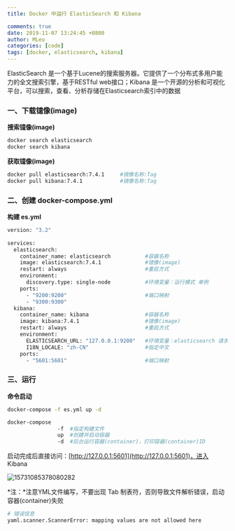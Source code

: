 ```yaml
---
title: Docker 中运行 ElasticSearch 和 Kibana

comments: true
date: 2019-11-07 13:24:45 +0800
author: MLeo
categories: [code] 
tags: [docker, elasticsearch, kibana]
---
```


ElasticSearch 是一个基于Lucene的搜索服务器。它提供了一个分布式多用户能力的全文搜索引擎，基于RESTful web接口；Kibana 是一个开源的分析和可视化平台，可以搜索，查看、分析存储在Elasticsearch索引中的数据

### 一、下载镱像(image)

**搜索镱像(image)**
```bash
docker search elasticsearch
docker search kibana 
```

**获取镱像(image)**
```bash
docker pull elasticsearch:7.4.1     #镜像名称:Tag
docker pull kibana:7.4.1            #镜像名称:Tag
```

### 二、创建 docker-compose.yml

**构建 es.yml**

```bash
version: "3.2"
  
services:
  elasticsearch:
    container_name: elasticsearch           #容器名称
    image: elasticsearch:7.4.1              #镱像(image)
    restart: always                         #重启方式
    environment:
      discovery.type: single-node           #环境变量：运行模式 单例
    ports:
      - "9200:9200"                         #端口映射
      - "9300:9300"
  kibana:
    container_name: kibana                  #容器名称
    image: kibana:7.4.1                     #镱像(image)
    restart: always                         #重启方式
    environment:
      ELASTICSEARCH_URL: "127.0.0.1:9200"   #环境变量：elasticsearch 请求地址
      I18N_LOCALE: "zh-CN"                  #指定中文
    ports:
      - "5601:5601"                         #端口映射

```

### 三、运行

**命令启动**
```bash
docker-compose -f es.yml up -d
```
```bash
docker-compose 
                -f  #指定构建文件
                up  #创建并启动容器
                -d  #后台运行容器(container)，打印容器(container)ID
```

启动完成后直接访问：[http://127.0.0.1:5601](http://127.0.0.1:5601)，进入 Kibana  

![15731085378080282](https://images.ichochy.com/15731085378080282.png)

*注：*注意YML文件编写，不要出现 Tab 制表符，否则导致文件解析错误，启动容器(container)失败

```bash
# 错误信息
yaml.scanner.ScannerError: mapping values are not allowed here
```

